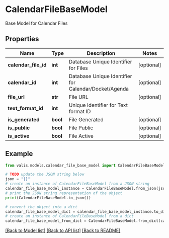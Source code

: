 # CalendarFileBaseModel

Base Model for Calendar Files

## Properties

Name | Type | Description | Notes
------------ | ------------- | ------------- | -------------
**calendar_file_id** | **int** | Database Unique Identifier for Files | [optional] 
**calendar_id** | **int** | Database Unique Identifier for Calendar/Docket/Agenda | [optional] 
**file_url** | **str** | File URL | [optional] 
**text_format_id** | **int** | Unique Identifier for Text format ID | 
**is_generated** | **bool** | File Generated | [optional] 
**is_public** | **bool** | File Public | [optional] 
**is_active** | **bool** | File Active | [optional] 

## Example

```python
from valis.models.calendar_file_base_model import CalendarFileBaseModel

# TODO update the JSON string below
json = "{}"
# create an instance of CalendarFileBaseModel from a JSON string
calendar_file_base_model_instance = CalendarFileBaseModel.from_json(json)
# print the JSON string representation of the object
print(CalendarFileBaseModel.to_json())

# convert the object into a dict
calendar_file_base_model_dict = calendar_file_base_model_instance.to_dict()
# create an instance of CalendarFileBaseModel from a dict
calendar_file_base_model_from_dict = CalendarFileBaseModel.from_dict(calendar_file_base_model_dict)
```
[[Back to Model list]](../README.md#documentation-for-models) [[Back to API list]](../README.md#documentation-for-api-endpoints) [[Back to README]](../README.md)


